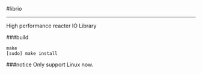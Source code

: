 #librio
***
High performance reacter IO Library

###build
```
make
[sudo] make install
```

###notice
Only support Linux now.
